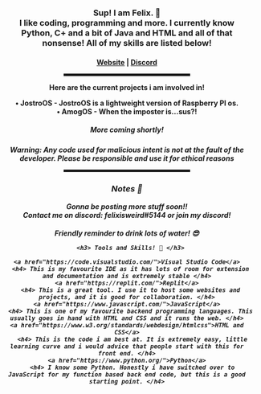 <div align="center">
  <h3>Sup! I am Felix. 👋<br>I like coding, programming and more. I currently know<br>Python, C+ and a bit of Java and HTML and all of that nonsense! All of my skills are listed below!</h3>
  <h4> <a href="https://felixisweird.com">Website</a> | <a href="https://discord.gg/JyEK5Xpted">Discord</a>
  
  <hr width="50%" style="height:5px;">
  
  <p>Here are the current projects i am involved in!</p>
  <a>• <b>JostroOS</b> - JostroOS is a lightweight version of Raspberry PI os.<br></a>
  <a>• <b>AmogOS</b> - When the imposter is...sus?!<br></a>
  <h5> More coming shortly! <h5>
  
  <p>Warning: Any code used for malicious intent is not at the fault of the developer. Please be responsible and use it for ethical reasons</p>

  <hr width="50%" style="height:5px;">
<div align="center">
  <h3>Notes 📝</h3>
  
  <a> Gonna be posting more stuff soon!!<br></a>
  <a> Contact me on discord: felixisweird#5144 or join my discord!</a>
  <h4> Friendly reminder  to drink lots of water! 😎
    
       <h3> Tools and Skills! 🔨 </h3> 
      
    <a href="https://code.visualstudio.com/">Visual Studio Code</a>
      <h4> This is my favourite IDE as it has lots of room for extension and documentation and is extremely stable </h4>
    <a href="https://replit.com/">Replit</a>
      <h4> This is a great tool. I use it to host some websites and projects, and it is good for collaboration. </h4>
    <a href="https://www.javascript.com/">JavaScript</a>
      <h4> This is one of my favourite backend programming languages. This usually goes in hand with HTML and CSS and it runs the web. </h4>
    <a href="https://www.w3.org/standards/webdesign/htmlcss">HTML and CSS</a>
       <h4> This is the code i am best at. It is extremely easy, little learning curve and i would advice that people start with this for front end. </h4>
    <a href="https://www.python.org/">Python</a>
       <h4> I know some Python. Honestly i have switched over to JavaScript for my function based back end code, but this is a good starting point. </h4>
</div>


